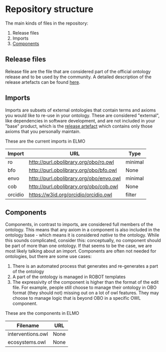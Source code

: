 # Repository structure

The main kinds of files in the repository:

1. Release files
2. Imports
3. [Components](#components)

## Release files
Release file are the file that are considered part of the official ontology release and to be used by the community. A detailed description of the release artefacts can be found [here](https://github.com/INCATools/ontology-development-kit/blob/master/docs/ReleaseArtefacts.md).

## Imports
Imports are subsets of external ontologies that contain terms and axioms you would like to re-use in your ontology. These are considered "external", like dependencies in software development, and are not included in your "base" product, which is the [release artefact](https://github.com/INCATools/ontology-development-kit/blob/master/docs/ReleaseArtefacts.md) which contains only those axioms that you personally maintain.

These are the current imports in ELMO

| Import | URL | Type |
| ------ | --- | ---- |
| ro | http://purl.obolibrary.org/obo/ro.owl | minimal |
| bfo | http://purl.obolibrary.org/obo/bfo.owl | None |
| envo | http://purl.obolibrary.org/obo/envo.owl | minimal |
| cob | http://purl.obolibrary.org/obo/cob.owl | None |
| orcidio | https://w3id.org/orcidio/orcidio.owl | filter |

## Components
Components, in contrast to imports, are considered full members of the ontology. This means that any axiom in a component is also included in the ontology base - which means it is considered _native_ to the ontology. While this sounds complicated, consider this: conceptually, no component should be part of more than one ontology. If that seems to be the case, we are most likely talking about an import. Components are often not needed for ontologies, but there are some use cases:

1. There is an automated process that generates and re-generates a part of the ontology
2. A part of the ontology is managed in ROBOT templates
3. The expressivity of the component is higher than the format of the edit file. For example, people still choose to manage their ontology in OBO format (they should not) missing out on a lot of owl features. They may choose to manage logic that is beyond OBO in a specific OWL component.

These are the components in ELMO

| Filename | URL |
| -------- | --- |
| interventions.owl | None |
| ecosystems.owl | None |
